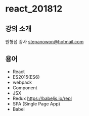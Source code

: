 # react_201812

## 강의 소개
원형섭 강사
stepanowon@hotmail.com





## 용어
* React
* ES2015(ES6)
* webpack
* Component
* JSX
* Redux
  https://babeljs.io/repl
* SPA (Single Page App)
* Babel
